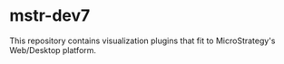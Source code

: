 # mstr-dev7
This repository contains visualization plugins that fit to MicroStrategy's Web/Desktop platform.
